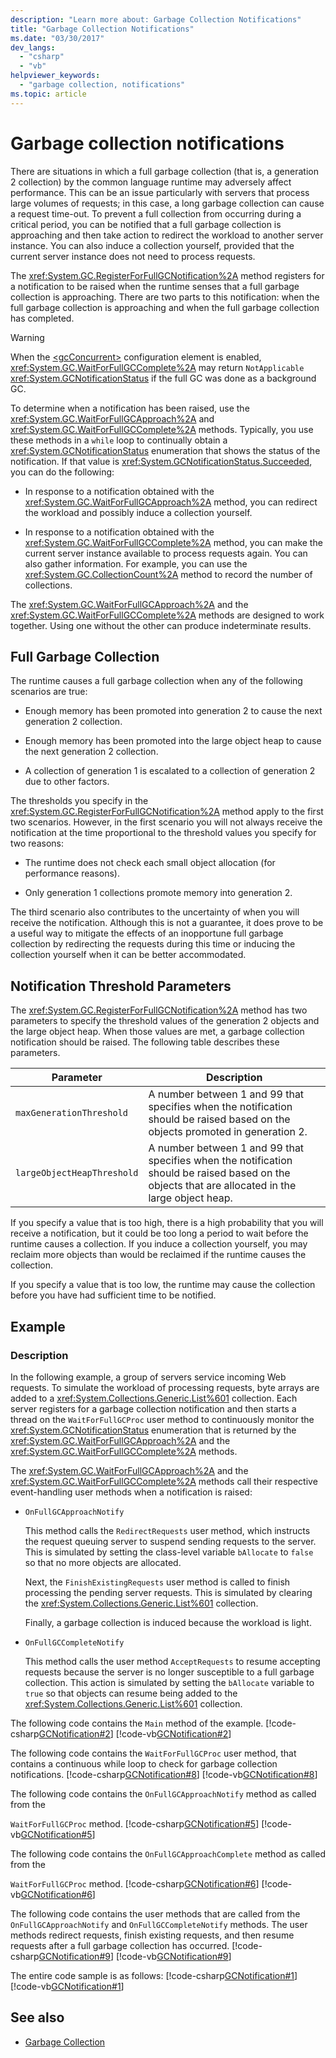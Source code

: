 ```yaml
---
description: "Learn more about: Garbage Collection Notifications"
title: "Garbage Collection Notifications"
ms.date: "03/30/2017"
dev_langs:
  - "csharp"
  - "vb"
helpviewer_keywords:
  - "garbage collection, notifications"
ms.topic: article
---
```

# Garbage collection notifications

There are situations in which a full garbage collection (that is, a generation 2 collection) by the common language runtime may adversely affect performance. This can be an issue particularly with servers that process large volumes of requests; in this case, a long garbage collection can cause a request time-out. To prevent a full collection from occurring during a critical period, you can be notified that a full garbage collection is approaching and then take action to redirect the workload to another server instance. You can also induce a collection yourself, provided that the current server instance does not need to process requests.

 The <xref:System.GC.RegisterForFullGCNotification%2A> method registers for a notification to be raised when the runtime senses that a full garbage collection is approaching. There are two parts to this notification: when the full garbage collection is approaching and when the full garbage collection has completed.

> [!WARNING]
> When the [\<gcConcurrent>](../../framework/configure-apps/file-schema/runtime/gcconcurrent-element.md) configuration element is enabled, <xref:System.GC.WaitForFullGCComplete%2A> may return `NotApplicable` <xref:System.GCNotificationStatus> if the full GC was done as a background GC.

 To determine when a notification has been raised, use the <xref:System.GC.WaitForFullGCApproach%2A> and <xref:System.GC.WaitForFullGCComplete%2A> methods. Typically, you use these methods in a `while` loop to continually obtain a <xref:System.GCNotificationStatus> enumeration that shows the status of the notification. If that value is <xref:System.GCNotificationStatus.Succeeded>, you can do the following:

- In response to a notification obtained with the <xref:System.GC.WaitForFullGCApproach%2A> method, you can redirect the workload and possibly induce a collection yourself.

- In response to a notification obtained with the <xref:System.GC.WaitForFullGCComplete%2A> method, you can make the current server instance available to process requests again. You can also gather information. For example, you can use the <xref:System.GC.CollectionCount%2A> method to record the number of collections.

 The <xref:System.GC.WaitForFullGCApproach%2A> and the <xref:System.GC.WaitForFullGCComplete%2A> methods are designed to work together. Using one without the other can produce indeterminate results.

## Full Garbage Collection

 The runtime causes a full garbage collection when any of the following scenarios are true:

- Enough memory has been promoted into generation 2 to cause the next generation 2 collection.

- Enough memory has been promoted into the large object heap to cause the next generation 2 collection.

- A collection of generation 1 is escalated to a collection of generation 2 due to other factors.

 The thresholds you specify in the <xref:System.GC.RegisterForFullGCNotification%2A> method apply to the first two scenarios. However, in the first scenario you will not always receive the notification at the time proportional to the threshold values you specify for two reasons:

- The runtime does not check each small object allocation (for performance reasons).

- Only generation 1 collections promote memory into generation 2.

 The third scenario also contributes to the uncertainty of when you will receive the notification. Although this is not a guarantee, it does prove to be a useful way to mitigate the effects of an inopportune full garbage collection by redirecting the requests during this time or inducing the collection yourself when it can be better accommodated.

## Notification Threshold Parameters

 The <xref:System.GC.RegisterForFullGCNotification%2A> method has two parameters to specify the threshold values of the generation 2 objects and the large object heap. When those values are met, a garbage collection notification should be raised. The following table describes these parameters.

|Parameter|Description|
|---------------|-----------------|
|`maxGenerationThreshold`|A number between 1 and 99 that specifies when the notification should be raised based on the objects promoted in generation 2.|
|`largeObjectHeapThreshold`|A number between 1 and 99 that specifies when the notification should be raised based on the objects that are allocated in the large object heap.|

 If you specify a value that is too high, there is a high probability that you will receive a notification, but it could be too long a period to wait before the runtime causes a collection. If you induce a collection yourself, you may reclaim more objects than would be reclaimed if the runtime causes the collection.

 If you specify a value that is too low, the runtime may cause the collection before you have had sufficient time to be notified.

## Example

### Description

 In the following example, a group of servers service incoming Web requests. To simulate the workload of processing requests, byte arrays are added to a <xref:System.Collections.Generic.List%601> collection. Each server registers for a garbage collection notification and then starts a thread on the `WaitForFullGCProc` user method to continuously monitor the <xref:System.GCNotificationStatus> enumeration that is returned by the <xref:System.GC.WaitForFullGCApproach%2A> and the <xref:System.GC.WaitForFullGCComplete%2A> methods.

 The <xref:System.GC.WaitForFullGCApproach%2A> and the <xref:System.GC.WaitForFullGCComplete%2A> methods call their respective event-handling user methods when a notification is raised:

- `OnFullGCApproachNotify`

     This method calls the `RedirectRequests` user method, which instructs the request queuing server to suspend sending requests to the server. This is simulated by setting the class-level variable `bAllocate` to `false` so that no more objects are allocated.

     Next, the `FinishExistingRequests` user method is called to finish processing the pending server requests. This is simulated by clearing the <xref:System.Collections.Generic.List%601> collection.

     Finally, a garbage collection is induced because the workload is light.

- `OnFullGCCompleteNotify`

     This method calls the user method `AcceptRequests` to resume accepting requests because the server is no longer susceptible to a full garbage collection. This action is simulated by setting the `bAllocate` variable to `true` so that objects can resume being added to the <xref:System.Collections.Generic.List%601> collection.

 The following code contains the `Main` method of the example.
 [!code-csharp[GCNotification#2](../../../samples/snippets/csharp/VS_Snippets_CLR/GCNotification/cs/Program.cs#2)]
 [!code-vb[GCNotification#2](../../../samples/snippets/visualbasic/VS_Snippets_CLR/GCNotification/vb/program.vb#2)]

 The following code contains the `WaitForFullGCProc` user method, that contains a continuous while loop to check for garbage collection notifications.
 [!code-csharp[GCNotification#8](../../../samples/snippets/csharp/VS_Snippets_CLR/GCNotification/cs/Program.cs#8)]
 [!code-vb[GCNotification#8](../../../samples/snippets/visualbasic/VS_Snippets_CLR/GCNotification/vb/program.vb#8)]

 The following code contains the `OnFullGCApproachNotify` method as called from the

 `WaitForFullGCProc` method.
 [!code-csharp[GCNotification#5](../../../samples/snippets/csharp/VS_Snippets_CLR/GCNotification/cs/Program.cs#5)]
 [!code-vb[GCNotification#5](../../../samples/snippets/visualbasic/VS_Snippets_CLR/GCNotification/vb/program.vb#5)]

 The following code contains the `OnFullGCApproachComplete` method as called from the

 `WaitForFullGCProc` method.
 [!code-csharp[GCNotification#6](../../../samples/snippets/csharp/VS_Snippets_CLR/GCNotification/cs/Program.cs#6)]
 [!code-vb[GCNotification#6](../../../samples/snippets/visualbasic/VS_Snippets_CLR/GCNotification/vb/program.vb#6)]

 The following code contains the user methods that are called from the `OnFullGCApproachNotify` and `OnFullGCCompleteNotify` methods. The user methods redirect requests, finish existing requests, and then resume requests after a full garbage collection has occurred.
 [!code-csharp[GCNotification#9](../../../samples/snippets/csharp/VS_Snippets_CLR/GCNotification/cs/Program.cs#9)]
 [!code-vb[GCNotification#9](../../../samples/snippets/visualbasic/VS_Snippets_CLR/GCNotification/vb/program.vb#9)]

 The entire code sample is as follows:
 [!code-csharp[GCNotification#1](../../../samples/snippets/csharp/VS_Snippets_CLR/GCNotification/cs/Program.cs#1)]
 [!code-vb[GCNotification#1](../../../samples/snippets/visualbasic/VS_Snippets_CLR/GCNotification/vb/program.vb#1)]

## See also

- [Garbage Collection](index.md)
